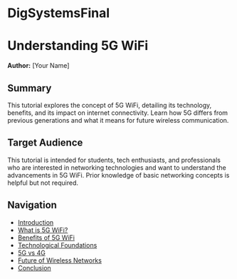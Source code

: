 # DigSystemsFinal
# Understanding 5G WiFi

**Author:** [Your Name]

## Summary
This tutorial explores the concept of 5G WiFi, detailing its technology, benefits, and its impact on internet connectivity. Learn how 5G differs from previous generations and what it means for future wireless communication.

## Target Audience
This tutorial is intended for students, tech enthusiasts, and professionals who are interested in networking technologies and want to understand the advancements in 5G WiFi. Prior knowledge of basic networking concepts is helpful but not required.

## Navigation
- [Introduction](Introduction.md)
- [What is 5G WiFi?](What-is-5G-WiFi.md)
- [Benefits of 5G WiFi](Benefits-of-5G-WiFi.md)
- [Technological Foundations](Technological-Foundations.md)
- [5G vs 4G](5G-vs-4G.md)
- [Future of Wireless Networks](Future-of-Wireless-Networks.md)
- [Conclusion](Conclusion.md)

